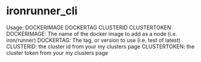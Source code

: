 # ironrunner_cli

Usage: DOCKERIMAGE DOCKERTAG CLUSTERID CLUSTERTOKEN
	DOCKERIMAGE: The name of the docker image to add as a node (i.e. iron/runner)
	DOCKERTAG: The tag, or version to use (i.e. test of latest)
	CLUSTERID: the cluster id from your my clusters page
	CLUSTERTOKEN: the cluster token from your my clusters page
